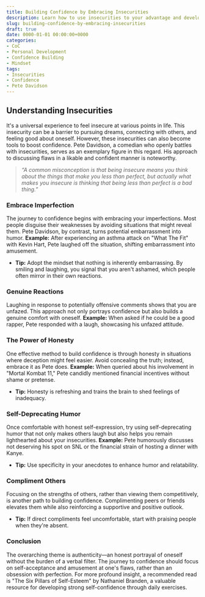 ```yaml
---
title: Building Confidence by Embracing Insecurities 
description: Learn how to use insecurities to your advantage and develop genuine confidence with inspiration from Pete Davidson.
slug: building-confidence-by-embracing-insecurities 
draft: true
date: 0000-01-01 00:00:00+0000
categories:
- CoC
- Personal Development
- Confidence Building
- Mindset
tags:
- Insecurities 
- Confidence 
- Pete Davidson 
---
```


## Understanding Insecurities

It's a universal experience to feel insecure at various points in life. This insecurity can be a barrier to pursuing dreams, connecting with others, and feeling good about oneself. However, these insecurities can also become tools to boost confidence. Pete Davidson, a comedian who openly battles with insecurities, serves as an exemplary figure in this regard. His approach to discussing flaws in a likable and confident manner is noteworthy.

> *“A common misconception is that being insecure means you think about the things that make you less than perfect, but actually what makes you insecure is thinking that being less than perfect is a bad thing.”*

### Embrace Imperfection

The journey to confidence begins with embracing your imperfections. Most people disguise their weaknesses by avoiding situations that might reveal them. Pete Davidson, by contrast, turns potential embarrassment into humor. **Example:** After experiencing an asthma attack on "What The Fit" with Kevin Hart, Pete laughed off the situation, shifting embarrassment into amusement.

- **Tip:** Adopt the mindset that nothing is inherently embarrassing. By smiling and laughing, you signal that you aren't ashamed, which people often mirror in their own reactions.

### Genuine Reactions

Laughing in response to potentially offensive comments shows that you are unfazed. This approach not only portrays confidence but also builds a genuine comfort with oneself. **Example:** When asked if he could be a good rapper, Pete responded with a laugh, showcasing his unfazed attitude.

### The Power of Honesty

One effective method to build confidence is through honesty in situations where deception might feel easier. Avoid concealing the truth; instead, embrace it as Pete does. **Example:** When queried about his involvement in "Mortal Kombat 11," Pete candidly mentioned financial incentives without shame or pretense.

- **Tip:** Honesty is refreshing and trains the brain to shed feelings of inadequacy.

### Self-Deprecating Humor

Once comfortable with honest self-expression, try using self-deprecating humor that not only makes others laugh but also helps you remain lighthearted about your insecurities. **Example:** Pete humorously discusses not deserving his spot on SNL or the financial strain of hosting a dinner with Kanye.

- **Tip:** Use specificity in your anecdotes to enhance humor and relatability.

### Compliment Others

Focusing on the strengths of others, rather than viewing them competitively, is another path to building confidence. Complimenting peers or friends elevates them while also reinforcing a supportive and positive outlook.

- **Tip:** If direct compliments feel uncomfortable, start with praising people when they're absent.

### Conclusion

The overarching theme is authenticity—an honest portrayal of oneself without the burden of a verbal filter. The journey to confidence should focus on self-acceptance and amusement at one's flaws, rather than an obsession with perfection. For more profound insight, a recommended read is "The Six Pillars of Self-Esteem" by Nathaniel Branden, a valuable resource for developing strong self-confidence through daily exercises.
